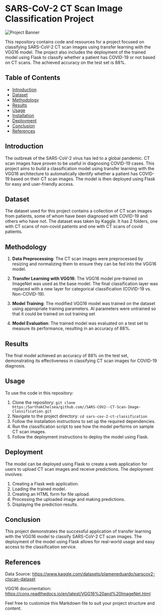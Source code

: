 # SARS-CoV-2 CT Scan Image Classification Project
![Project Banner](https://media.springernature.com/lw685/springer-static/image/art%3A10.1007%2Fs10489-020-01831-z/MediaObjects/10489_2020_1831_Fig6_HTML.png) 

This repository contains code and resources for a project focused on classifying SARS-CoV-2 CT scan images using transfer learning with the VGG16 model. The project also includes the deployment of the trained model using Flask to classify whether a patient has COVID-19 or not based on CT scans. The achieved accuracy on the test set is 88%.

## Table of Contents

- [Introduction](#introduction)
- [Dataset](#dataset)
- [Methodology](#methodology)
- [Results](#results)
- [Usage](#usage)
- [Installation](#installation)
- [Deployment](#deployment)
- [Conclusion](#conclusion)
- [References](#references)

## Introduction

The outbreak of the SARS-CoV-2 virus has led to a global pandemic. CT scan images have proven to be useful in diagnosing COVID-19 cases. This project aims to build a classification model using transfer learning with the VGG16 architecture to automatically identify whether a patient has COVID-19 based on their CT scan images. The model is then deployed using Flask for easy and user-friendly access.

## Dataset

The dataset used for this project contains a collection of CT scan images from patients, some of whom have been diagnosed with COVID-19 and others who have not. The dataset was  taken by Kaggle. It has 2 folders, one with CT scans of non-covid patients and one with CT scans of covid patients.

## Methodology

1. **Data Preprocessing**: The CT scan images were preprocessed by resizing and normalizing them to ensure they can be fed into the VGG16 model.

2. **Transfer Learning with VGG16**: The VGG16 model pre-trained on ImageNet was used as the base model. The final classification layer was replaced with a new layer for categorical classification (COVID-19 vs. Non-COVID-19).

3. **Model Training**: The modified VGG16 model was trained on the dataset using appropriate training parameters. Al parameters were untrained so that it could be trained on out training set

4. **Model Evaluation**: The trained model was evaluated on a test set to measure its performance, resulting in an accuracy of 88%.

## Results

The final model achieved an accuracy of 88% on the test set, demonstrating its effectiveness in classifying CT scan images for COVID-19 diagnosis.

## Usage

To use the code in this repository:

1. Clone the repository: `git clone https:/SarthakChelsea/github.com//SARS-COV2--CT-Scan-Image-Classification.git`
2. Navigate to the project directory: `cd sars-cov-2-ct-classification`
3. Follow the installation instructions to set up the required dependencies.
4. Run the classification script to see how the model performs on sample CT scan images.
5. Follow the deployment instructions to deploy the model using Flask.


## Deployment

The model can be deployed using Flask to create a web application for users to upload CT scan images and receive predictions. The deployment involves:

1. Creating a Flask web application.
2. Loading the trained model.
3. Creating an HTML form for file upload.
4. Processing the uploaded image and making predictions.
5. Displaying the prediction results.

## Conclusion

This project demonstrates the successful application of transfer learning with the VGG16 model to classify SARS-CoV-2 CT scan images. The deployment of the model using Flask allows for real-world usage and easy access to the classification service.

## References

Data Source: https://www.kaggle.com/datasets/plameneduardo/sarscov2-ctscan-dataset

VGG16 documentation: https://conx.readthedocs.io/en/latest/VGG16%20and%20ImageNet.html

Feel free to customize this Markdown file to suit your project structure and content.
